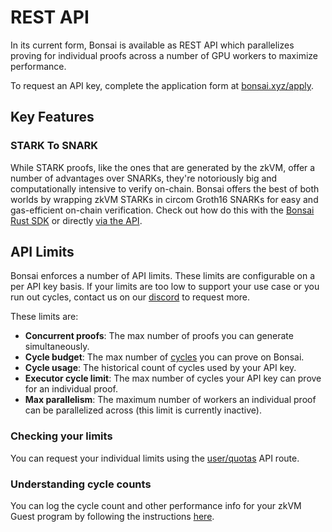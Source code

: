 # REST API

In its current form, Bonsai is available as REST API which parallelizes proving for individual proofs across a number of GPU workers to maximize performance.

To request an API key, complete the application form at [bonsai.xyz/apply](https://bonsai.xyz/apply).

## Key Features

### STARK To SNARK

While STARK proofs, like the ones that are generated by the zkVM, offer a number of advantages over SNARKs, they're notoriously big and computationally intensive to verify on-chain. Bonsai offers the best of both worlds by wrapping zkVM STARKs in circom Groth16 SNARKs for easy and gas-efficient on-chain verification. Check out how do this with the [Bonsai Rust SDK](https://github.com/risc0/risc0/tree/release-0.20/bonsai/sdk#stark-to-snark) or directly [via the API](https://api.bonsai.xyz/swagger-ui/#/snark/route_snark_create).

## API Limits

Bonsai enforces a number of API limits. These limits are configurable on a per API key basis. If your limits are too low to support your use case or you run out cycles, contact us on our [discord](https://discord.com/invite/risczero) to request more.

These limits are:

- **Concurrent proofs**: The max number of proofs you can generate simultaneously.
- **Cycle budget**: The max number of [cycles] you can prove on Bonsai.
- **Cycle usage**: The historical count of cycles used by your API key.
- **Executor cycle limit**: The max number of cycles your API key can prove for an individual proof.
- **Max parallelism**: The maximum number of workers an individual proof can be parallelized across (this limit is currently inactive).

### Checking your limits

You can request your individual limits using the [user/quotas](https://api.bonsai.xyz/swagger-ui/#/user/route_user_quota) API route.

### Understanding cycle counts

You can log the cycle count and other performance info for your zkVM Guest program by following the instructions [here](/api/zkvm/quickstart#executor-statistics).

[cycles]: /terminology#clock-cycles
